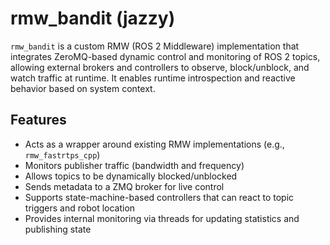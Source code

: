 # rmw_bandit (jazzy)

`rmw_bandit` is a custom RMW (ROS 2 Middleware) implementation that integrates ZeroMQ-based dynamic control and monitoring of ROS 2 topics, allowing external brokers and controllers to observe, block/unblock, and watch traffic at runtime. It enables runtime introspection and reactive behavior based on system context.

## Features

- Acts as a wrapper around existing RMW implementations (e.g., `rmw_fastrtps_cpp`)
- Monitors publisher traffic (bandwidth and frequency)
- Allows topics to be dynamically blocked/unblocked
- Sends metadata to a ZMQ broker for live control
- Supports state-machine-based controllers that can react to topic triggers and robot location
- Provides internal monitoring via threads for updating statistics and publishing state